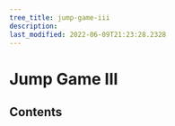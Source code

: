 ```yaml
---
tree_title: jump-game-iii
description: 
last_modified: 2022-06-09T21:23:28.2328
---
```


# Jump Game III

## Contents
